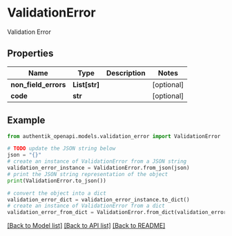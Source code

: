 # ValidationError

Validation Error

## Properties

Name | Type | Description | Notes
------------ | ------------- | ------------- | -------------
**non_field_errors** | **List[str]** |  | [optional] 
**code** | **str** |  | [optional] 

## Example

```python
from authentik_openapi.models.validation_error import ValidationError

# TODO update the JSON string below
json = "{}"
# create an instance of ValidationError from a JSON string
validation_error_instance = ValidationError.from_json(json)
# print the JSON string representation of the object
print(ValidationError.to_json())

# convert the object into a dict
validation_error_dict = validation_error_instance.to_dict()
# create an instance of ValidationError from a dict
validation_error_from_dict = ValidationError.from_dict(validation_error_dict)
```
[[Back to Model list]](../README.md#documentation-for-models) [[Back to API list]](../README.md#documentation-for-api-endpoints) [[Back to README]](../README.md)



